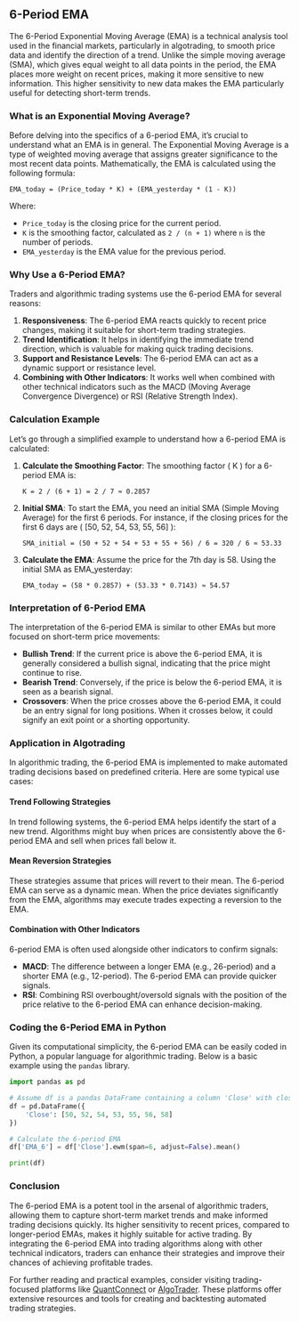 ## 6-Period EMA

The 6-Period Exponential Moving Average (EMA) is a technical analysis tool used in the financial markets, particularly in algotrading, to smooth price data and identify the direction of a trend. Unlike the simple moving average (SMA), which gives equal weight to all data points in the period, the EMA places more weight on recent prices, making it more sensitive to new information. This higher sensitivity to new data makes the EMA particularly useful for detecting short-term trends.

### What is an Exponential Moving Average?

Before delving into the specifics of a 6-period EMA, it’s crucial to understand what an EMA is in general. The Exponential Moving Average is a type of weighted moving average that assigns greater significance to the most recent data points. Mathematically, the EMA is calculated using the following formula:

```
EMA_today = (Price_today * K) + (EMA_yesterday * (1 - K))
```

Where:
- `Price_today` is the closing price for the current period.
- `K` is the smoothing factor, calculated as `2 / (n + 1)` where `n` is the number of periods.
- `EMA_yesterday` is the EMA value for the previous period.

### Why Use a 6-Period EMA?

Traders and algorithmic trading systems use the 6-period EMA for several reasons:
1. **Responsiveness**: The 6-period EMA reacts quickly to recent price changes, making it suitable for short-term trading strategies.
2. **Trend Identification**: It helps in identifying the immediate trend direction, which is valuable for making quick trading decisions.
3. **Support and Resistance Levels**: The 6-period EMA can act as a dynamic support or resistance level.
4. **Combining with Other Indicators**: It works well when combined with other technical indicators such as the MACD (Moving Average Convergence Divergence) or RSI (Relative Strength Index).

### Calculation Example

Let’s go through a simplified example to understand how a 6-period EMA is calculated:

1. **Calculate the Smoothing Factor**:
   The smoothing factor \( K \) for a 6-period EMA is:
   ```
   K = 2 / (6 + 1) = 2 / 7 ≈ 0.2857
   ```

2. **Initial SMA**:
   To start the EMA, you need an initial SMA (Simple Moving Average) for the first 6 periods. For instance, if the closing prices for the first 6 days are \( [50, 52, 54, 53, 55, 56] \):
   ```
   SMA_initial = (50 + 52 + 54 + 53 + 55 + 56) / 6 = 320 / 6 ≈ 53.33
   ```

3. **Calculate the EMA**:
   Assume the price for the 7th day is 58. Using the initial SMA as EMA_yesterday:
   ```
   EMA_today = (58 * 0.2857) + (53.33 * 0.7143) ≈ 54.57
   ```

### Interpretation of 6-Period EMA

The interpretation of the 6-period EMA is similar to other EMAs but more focused on short-term price movements:
- **Bullish Trend**: If the current price is above the 6-period EMA, it is generally considered a bullish signal, indicating that the price might continue to rise.
- **Bearish Trend**: Conversely, if the price is below the 6-period EMA, it is seen as a bearish signal.
- **Crossovers**: When the price crosses above the 6-period EMA, it could be an entry signal for long positions. When it crosses below, it could signify an exit point or a shorting opportunity.

### Application in Algotrading

In algorithmic trading, the 6-period EMA is implemented to make automated trading decisions based on predefined criteria. Here are some typical use cases:

#### Trend Following Strategies

In trend following systems, the 6-period EMA helps identify the start of a new trend. Algorithms might buy when prices are consistently above the 6-period EMA and sell when prices fall below it.

#### Mean Reversion Strategies

These strategies assume that prices will revert to their mean. The 6-period EMA can serve as a dynamic mean. When the price deviates significantly from the EMA, algorithms may execute trades expecting a reversion to the EMA.

#### Combination with Other Indicators

6-period EMA is often used alongside other indicators to confirm signals:
- **MACD**: The difference between a longer EMA (e.g., 26-period) and a shorter EMA (e.g., 12-period). The 6-period EMA can provide quicker signals.
- **RSI**: Combining RSI overbought/oversold signals with the position of the price relative to the 6-period EMA can enhance decision-making.

### Coding the 6-Period EMA in Python

Given its computational simplicity, the 6-period EMA can be easily coded in Python, a popular language for algorithmic trading. Below is a basic example using the `pandas` library.

```python
import pandas as pd

# Assume df is a pandas DataFrame containing a column 'Close' with closing prices
df = pd.DataFrame({
    'Close': [50, 52, 54, 53, 55, 56, 58]
})

# Calculate the 6-period EMA
df['EMA_6'] = df['Close'].ewm(span=6, adjust=False).mean()

print(df)
```

### Conclusion

The 6-period EMA is a potent tool in the arsenal of algorithmic traders, allowing them to capture short-term market trends and make informed trading decisions quickly. Its higher sensitivity to recent prices, compared to longer-period EMAs, makes it highly suitable for active trading. By integrating the 6-period EMA into trading algorithms along with other technical indicators, traders can enhance their strategies and improve their chances of achieving profitable trades.

For further reading and practical examples, consider visiting trading-focused platforms like [QuantConnect](https://www.quantconnect.com) or [AlgoTrader](https://www.algotrader.com). These platforms offer extensive resources and tools for creating and backtesting automated trading strategies.
